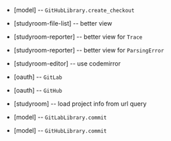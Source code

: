 - [model] -- `GitHubLibrary.create_checkout`

- [studyroom-file-list] -- better view
- [studyroom-reporter] -- better view for `Trace`
- [studyroom-reporter] -- better view for `ParsingError`

- [studyroom-editor] -- use codemirror

- [oauth] -- `GitLab`
- [oauth] -- `GitHub`

- [studyroom] -- load project info from url query

- [model] -- `GitLabLibrary.commit`
- [model] -- `GitHubLibrary.commit`

